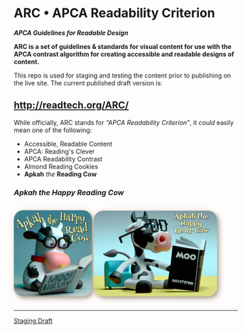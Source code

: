 # ARC • APCA Readability Criterion
***APCA Guidelines for Readable Design***

**ARC is a set of guidelines & standards for visual content for use with the APCA contrast algorithm for creating accessible and readable designs of content.**

This repo is used for staging and testing the content prior to publishing on the live site. The current published draft version is:

## http://readtech.org/ARC/


While officially, ARC stands for *"APCA Readability Criterion"*, it *could* easily mean one of the following:

- Accessible, Readable Content
- APCA: Reading's Clever
- APCA Readability Contrast
- Almond Reading Cookies
- **Apkah** _the_ **Reading Cow**



### _Apkah the Happy Reading Cow_

<img src="./img/ApkahHappyReadCowDallE.png" alt="The light yellow headline in a fun curvy font says Apkah the happy read cow and underneath is a cute 3-D cartoonish cow with thick black frame glasses reading a book entitled MOO!" class="centered" style="position:relative; margin:1em auto; width:35%; border-radius:1.5em; box-shadow: 0.2em 0.2em 0.5em #5435, 0.4em 0.4em 0.8em #9876,0 0 1.2em #fca5;"> <img src="./img/ApkahHappyReadCow2.png" alt="The light yellow headline in a fun angled font says Apkah the happy read cow and underneath is a cute 3-D cartoonish cow with thick black frame glasses reading a book entitled MOO" class="centered" style="position:relative; margin:1em auto;width:55%; border-radius:1.5em; box-shadow: 0.2em 0.2em 0.5em #5435, 0.4em 0.4em 0.8em #9876,0 0 1.2em #fca5;">



-----

[Staging Draft](https://a11yreadtech.github.io/ARC/)
